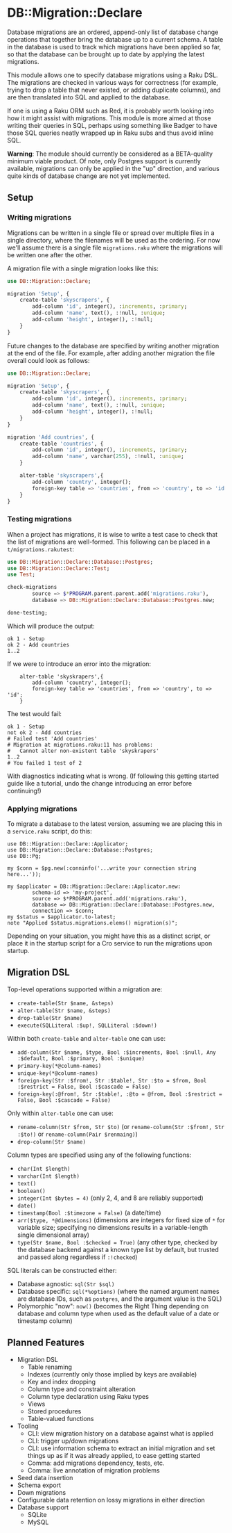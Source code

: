 # DB::Migration::Declare

Database migrations are an ordered, append-only list of database change
operations that together bring the database up to a current schema. A table
in the database is used to track which migrations have been applied so far,
so that the database can be brought up to date by applying the latest
migrations.

This module allows one to specify database migrations using a Raku DSL. The
migrations are checked in various ways for correctness (for example, trying
to drop a table that never existed, or adding duplicate columns), and are
then translated into SQL and applied to the database.

If one is using a Raku ORM such as Red, it is probably worth looking into how
it might assist with migrations. This module is more aimed at those writing
their queries in SQL, perhaps using something like Badger to have those SQL
queries neatly wrapped up in Raku subs and thus avoid inline SQL.

**Warning**: The module should currently be considered as a BETA-quality
minimum viable product. Of note, only Postgres support is currently available,
migrations can only be applied in the "up" direction, and various quite kinds
of database change are not yet implemented.

## Setup

### Writing migrations

Migrations can be written in a single file or spread over multiple files in a
single directory, where the filenames will be used as the ordering. For now
we'll assume there is a single file `migrations.raku` where the migrations
will be written one after the other.

A migration file with a single migration looks like this:

```raku
use DB::Migration::Declare;

migration 'Setup', {
    create-table 'skyscrapers', {
        add-column 'id', integer(), :increments, :primary;
        add-column 'name', text(), :!null, :unique;
        add-column 'height', integer(), :!null;
    }
}
```

Future changes to the database are specified by writing another migration
at the end of the file. For example, after adding another migration the
file overall could look as follows:

```raku
use DB::Migration::Declare;

migration 'Setup', {
    create-table 'skyscrapers', {
        add-column 'id', integer(), :increments, :primary;
        add-column 'name', text(), :!null, :unique;
        add-column 'height', integer(), :!null;
    }
}

migration 'Add countries', {
    create-table 'countries', {
        add-column 'id', integer(), :increments, :primary;
        add-column 'name', varchar(255), :!null, :unique;
    }

    alter-table 'skyscrapers',{
        add-column 'country', integer();
        foreign-key table => 'countries', from => 'country', to => 'id';
    }
}
```

### Testing migrations

When a project has migrations, it is wise to write a test case to check that
the list of migrations are well-formed. This following can be placed in a
`t/migrations.rakutest`:

```raku
use DB::Migration::Declare::Database::Postgres;
use DB::Migration::Declare::Test;
use Test;

check-migrations
        source => $*PROGRAM.parent.parent.add('migrations.raku'),
        database => DB::Migration::Declare::Database::Postgres.new;

done-testing;
```

Which will produce the output:

```
ok 1 - Setup
ok 2 - Add countries
1..2
```

If we were to introduce an error into the migration:

```
    alter-table 'skyskrapers',{
        add-column 'country', integer();
        foreign-key table => 'countries', from => 'country', to => 'id';
    }
```

The test would fail:

```
ok 1 - Setup
not ok 2 - Add countries
# Failed test 'Add countries'
# Migration at migrations.raku:11 has problems:
#   Cannot alter non-existent table 'skyskrapers'
1..2
# You failed 1 test of 2
```

With diagnostics indicating what is wrong. (If following this getting started
guide like a tutorial, undo the change introducing an error before continuing!)

### Applying migrations

To migrate a database to the latest version, assuming we are placing this in
a `service.raku` script, do this:

```
use DB::Migration::Declare::Applicator;
use DB::Migration::Declare::Database::Postgres;
use DB::Pg;

my $conn = $pg.new(:conninfo('...write your connection string here...'));

my $applicator = DB::Migration::Declare::Applicator.new:
        schema-id => 'my-project',
        source => $*PROGRAM.parent.add('migrations.raku'),
        database => DB::Migration::Declare::Database::Postgres.new,
        connection => $conn;
my $status = $applicator.to-latest;
note "Applied $status.migrations.elems() migration(s)";
```

Depending on your situation, you might have this as a distinct script, or
place it in the startup script for a Cro service to run the migrations upon
startup.

## Migration DSL

Top-level operations supported within a migration are:

* `create-table(Str $name, &steps)`
* `alter-table(Str $name, &steps)`
* `drop-table(Str $name)`
* `execute(SQLLiteral :$up!, SQLLiteral :$down!)`

Within both `create-table` and `alter-table` one can use:

* `add-column(Str $name, $type, Bool :$increments, Bool :$null, Any :$default,
  Bool :$primary, Bool :$unique)`
* `primary-key(*@column-names)`
* `unique-key(*@column-names)`
* `foreign-key(Str :$from!, Str :$table!, Str :$to = $from, Bool :$restrict = False,
  Bool :$cascade = False)`
* `foreign-key(:@from!, Str :$table!, :@to = @from, Bool :$restrict = False,
  Bool :$cascade = False)`

Only within `alter-table` one can use:

* `rename-column(Str $from, Str $to)` (or `rename-column(Str :$from!, Str :$to!)` or
  `rename-column(Pair $renmaing)`)
* `drop-column(Str $name)`

Column types are specified using any of the following functions:

* `char(Int $length)`
* `varchar(Int $length)`
* `text()`
* `boolean()`
* `integer(Int $bytes = 4)` (only 2, 4, and 8 are reliably supported)
* `date()`
* `timestamp(Bool :$timezone = False)` (a date/time)
* `arr($type, *@dimensions)` (dimensions are integers for fixed size of `*`
  for variable size; specifying no dimensions results in a variable-length
  single dimensional array)
* `type(Str $name, Bool :$checked = True)` (any other type, checked by the
  database backend against a known type list by default, but trusted and
  passed along regardless if `:!checked`)

SQL literals can be constructed either:

* Database agnostic: `sql(Str $sql)`
* Database specific: `sql(*%options)` (where the named argument names are database
  IDs, such as `postgres`, and the argument value is the SQL) 
* Polymorphic "now": `now()` (becomes the Right Thing depending on database and
  column type when used as the default value of a date or timestamp column)

## Planned Features

* Migration DSL
    * Table renaming
    * Indexes (currently only those implied by keys are available)
    * Key and index dropping
    * Column type and constraint alteration
    * Column type declaration using Raku types
    * Views
    * Stored procedures
    * Table-valued functions
* Tooling
    * CLI: view migration history on a database against what is applied
    * CLI: trigger up/down migrations
    * CLI: use information schema to extract an initial migration and set
      things up as if it was already applied, to ease getting started
    * Comma: add migrations dependency, tests, etc.
    * Comma: live annotation of migration problems
* Seed data insertion
* Schema export
* Down migrations
* Configurable data retention on lossy migrations in either direction
* Database support
    * SQLite
    * MySQL

